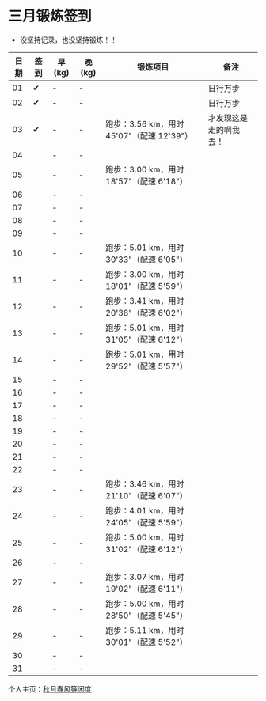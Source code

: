 # 三月锻炼签到

- 没坚持记录，也没坚持锻炼！！

| 日期 | 签到 | 早(kg) | 晚(kg) | 锻炼项目 | 备注 |
|----|---|---|---|---|---|
| 01 | ✔ | - | - |  | 日行万步 |
| 02 | ✔ | - | - |  | 日行万步 |
| 03 | ✔ | - | - | 跑步：3.56 km，用时 45'07"（配速 12'39"） | 才发现这是走的啊我去！ |
| 04 |  | - | - |  |  |
| 05 |  | - | - | 跑步：3.00 km，用时 18'57"（配速 6'18"） |  |
| 06 |  | - | - |  |  |
| 07 |  | - | - |  |  |
| 08 |  | - | - |  |  |
| 09 |  | - | - |  |  |
| 10 |  | - | - | 跑步：5.01 km，用时 30'33"（配速 6'05"） |  |
| 11 |  | - | - | 跑步：3.00 km，用时 18'01"（配速 5'59"） |  |
| 12 |  | - | - | 跑步：3.41 km，用时 20'38"（配速 6'02"） |  |
| 13 |  | - | - | 跑步：5.01 km，用时 31'05"（配速 6'12"） |  |
| 14 |  | - | - | 跑步：5.01 km，用时 29'52"（配速 5'57"） |  |
| 15 |  | - | - |  |  |
| 16 |  | - | - |  |  |
| 17 |  | - | - |  |  |
| 18 |  | - | - |  |  |
| 19 |  | - | - |  |  |
| 20 |  | - | - |  |  |
| 21 |  | - | - |  |  |
| 22 |  | - | - |  |  |
| 23 |  | - | - | 跑步：3.46 km，用时 21'10"（配速 6'07"） |  |
| 24 |  | - | - | 跑步：4.01 km，用时 24'05"（配速 5'59"） |  |
| 25 |  | - | - | 跑步：5.00 km，用时 31'02"（配速 6'12"） |  |
| 26 |  | - | - |  |  |
| 27 |  | - | - | 跑步：3.07 km，用时 19'02"（配速 6'11"） |  |
| 28 |  | - | - | 跑步：5.00 km，用时 28'50"（配速 5'45"） |  |
| 29 |  | - | - | 跑步：5.11 km，用时 30'01"（配速 5'52"） |  |
| 30 |  | - | - |  |  |
| 31 |  | - | - |  |  |

个人主页：<a href="http://renkaigis.com/" target="_blank">秋月春风等闲度</a>
